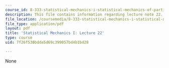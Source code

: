 ```yaml
---
course_id: 8-333-statistical-mechanics-i-statistical-mechanics-of-particles-fall-2013
description: This file contains information regarding lecture note 22.
file_location: /coursemedia/8-333-statistical-mechanics-i-statistical-mechanics-of-particles-fall-2013/7f26f530bdda5d69c399057bd4b1bd28_MIT8_333F13_Lec22.pdf
file_type: application/pdf
layout: pdf
title: 'Statistical Mechanics I: Lecture 22'
type: course
uid: 7f26f530bdda5d69c399057bd4b1bd28

---
```

None